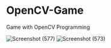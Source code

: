 # OpenCV-Game
Game with OpenCV Programming

![Screenshot (577)](https://user-images.githubusercontent.com/90152799/234958850-317adeb4-3014-4c1b-b952-9997469dc89e.png)
![Screenshot (573)](https://user-images.githubusercontent.com/90152799/234958879-082e0815-0801-4696-a1cb-ff5b033e13ac.png)
